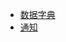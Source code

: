 - [数据字典](/docs/{{type}}/{{version}}/data-dictionary)
- [通知](/docs/{{type}}/{{version}}/notifications)